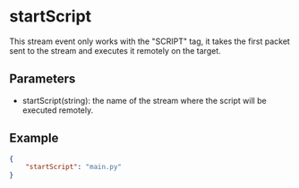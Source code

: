 # startScript


This stream event only works with the "SCRIPT" tag, it takes the first packet sent to the stream and executes it remotely on the target.


## Parameters

- startScript(string): the name of the stream where the script will be executed remotely.

## Example

```json
{
    "startScript": "main.py"
}
```